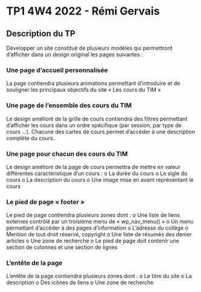 # TP1 4W4 2022 - Rémi Gervais

## Description du TP
Développer un site constitué de plusieurs modèles qui permettront d’afficher dans un design original les pages suivantes :

### Une page d’accueil personnalisée
La page contiendra plusieurs animations permettant d’introduire et de souligner les principaux objectifs du site « Les cours du TIM »
### Une page de l’ensemble des cours du TIM
Le design amélioré de la grille de cours contiendra des filtres permettant d’afficher les cours dans un ordre spécifique (par session, par type de cours …). Chacune des cartes de cours permet d’accéder à une description complète du cours.
### Une page pour chacun des cours du TIM
Le design amélioré de la page de cours permettra de mettre en valeur différentes caractéristique d’un cours : 
o	La durée du cours
o	Le sigle du cours
o	La description du cours
o	Une image mise en avant représentant le cours

### Le pied de page « footer » 
Le pied de page contiendra plusieurs zones dont :
o	Une liste de liens externes contrôlé par un troisième menu de « wp_nav_menu() »
o	Un menu permettant d’accéder à des pages d’information
o	L’adresse du collège
o	Mention de tout droit réservé, copyright 
o	Une liste de résumés des denier articles
o	Une zone de recherche
o	Le pied de page doit contenir une section de colonnes et une section de lignes

### L’entête de la page 
L’entête de la page contiendra plusieurs zones dont :
o	Le titre du site
o	La description
o	Des icônes de liens
o	Une zone de recherche

